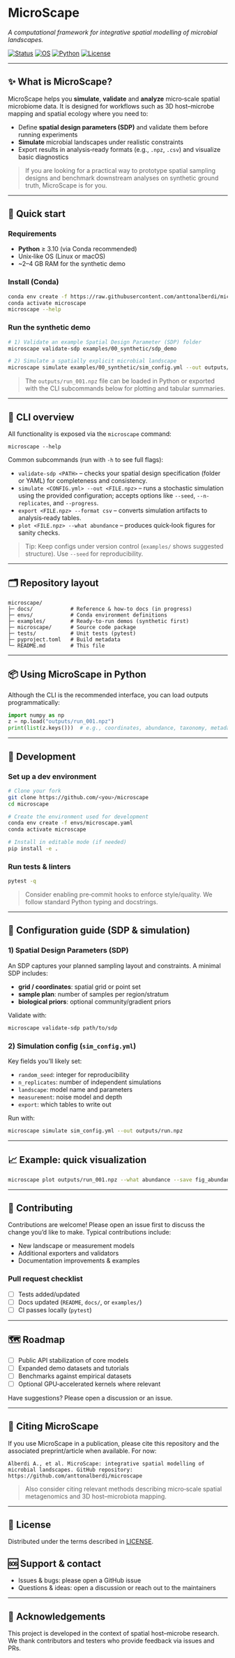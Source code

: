 # MicroScape

_A computational framework for integrative spatial modelling of microbial landscapes._

[![Status](https://img.shields.io/badge/status-alpha-informational)](#roadmap) [![OS](https://img.shields.io/badge/os-Linux%20%7C%20macOS-lightgrey)](#requirements) [![Python](https://img.shields.io/badge/python-%E2%89%A53.10-blue)](#requirements) [![License](https://img.shields.io/badge/license-See%20LICENSE-lightgrey)](./LICENSE)

---

## ✨ What is MicroScape?
MicroScape helps you **simulate**, **validate** and **analyze** micro‑scale spatial microbiome data. It is designed for workflows such as 3D host–microbe mapping and spatial ecology where you need to:

- Define **spatial design parameters (SDP)** and validate them before running experiments
- **Simulate** microbial landscapes under realistic constraints
- Export results in analysis‑ready formats (e.g., `.npz`, `.csv`) and visualize basic diagnostics

> If you are looking for a practical way to prototype spatial sampling designs and benchmark downstream analyses on synthetic ground truth, MicroScape is for you.

---

## 🚀 Quick start

### Requirements
- **Python** ≥ 3.10 (via Conda recommended)
- Unix‑like OS (Linux or macOS)
- ~2–4 GB RAM for the synthetic demo

### Install (Conda)
```bash
conda env create -f https://raw.githubusercontent.com/anttonalberdi/microscape/refs/heads/main/envs/microscape.yaml
conda activate microscape
microscape --help
```

### Run the synthetic demo
```bash
# 1) Validate an example Spatial Design Parameter (SDP) folder
microscape validate-sdp examples/00_synthetic/sdp_demo

# 2) Simulate a spatially explicit microbial landscape
microscape simulate examples/00_synthetic/sim_config.yml --out outputs/run_001.npz
```

> The `outputs/run_001.npz` file can be loaded in Python or exported with the CLI subcommands below for plotting and tabular summaries.

---

## 🧰 CLI overview
All functionality is exposed via the `microscape` command:

```
microscape --help
```

Common subcommands (run with `-h` to see full flags):

- `validate-sdp <PATH>` – checks your spatial design specification (folder or YAML) for completeness and consistency.
- `simulate <CONFIG.yml> --out <FILE.npz>` – runs a stochastic simulation using the provided configuration; accepts options like `--seed`, `--n-replicates`, and `--progress`.
- `export <FILE.npz> --format csv` – converts simulation artifacts to analysis‑ready tables.
- `plot <FILE.npz> --what abundance` – produces quick‑look figures for sanity checks.

> Tip: Keep configs under version control (`examples/` shows suggested structure). Use `--seed` for reproducibility.

---

## 🗂️ Repository layout
```
microscape/
├─ docs/            # Reference & how‑to docs (in progress)
├─ envs/            # Conda environment definitions
├─ examples/        # Ready‑to‑run demos (synthetic first)
├─ microscape/      # Source code package
├─ tests/           # Unit tests (pytest)
├─ pyproject.toml   # Build metadata
└─ README.md        # This file
```

---

## 📦 Using MicroScape in Python
Although the CLI is the recommended interface, you can load outputs programmatically:

```python
import numpy as np
z = np.load("outputs/run_001.npz")
print(list(z.keys()))  # e.g., coordinates, abundance, taxonomy, metadata
```

---

## 🧪 Development

### Set up a dev environment
```bash
# Clone your fork
git clone https://github.com/<you>/microscape
cd microscape

# Create the environment used for development
conda env create -f envs/microscape.yaml
conda activate microscape

# Install in editable mode (if needed)
pip install -e .
```

### Run tests & linters
```bash
pytest -q
```

> Consider enabling pre‑commit hooks to enforce style/quality. We follow standard Python typing and docstrings.

---

## 📘 Configuration guide (SDP & simulation)

### 1) Spatial Design Parameters (SDP)
An SDP captures your planned sampling layout and constraints. A minimal SDP includes:
- **grid / coordinates**: spatial grid or point set
- **sample plan**: number of samples per region/stratum
- **biological priors**: optional community/gradient priors

Validate with:
```bash
microscape validate-sdp path/to/sdp
```

### 2) Simulation config (`sim_config.yml`)
Key fields you’ll likely set:
- `random_seed`: integer for reproducibility
- `n_replicates`: number of independent simulations
- `landscape`: model name and parameters
- `measurement`: noise model and depth
- `export`: which tables to write out

Run with:
```bash
microscape simulate sim_config.yml --out outputs/run.npz
```

---

## 📈 Example: quick visualization

```bash
microscape plot outputs/run_001.npz --what abundance --save fig_abundance.png
```

---

## 🤝 Contributing
Contributions are welcome! Please open an issue first to discuss the change you’d like to make. Typical contributions include:
- New landscape or measurement models
- Additional exporters and validators
- Documentation improvements & examples

### Pull request checklist
- [ ] Tests added/updated
- [ ] Docs updated (`README`, `docs/`, or `examples/`)
- [ ] CI passes locally (`pytest`)

---

## 🗺️ Roadmap
- [ ] Public API stabilization of core models
- [ ] Expanded demo datasets and tutorials
- [ ] Benchmarks against empirical datasets
- [ ] Optional GPU‑accelerated kernels where relevant

Have suggestions? Please open a discussion or an issue.

---

## 📣 Citing MicroScape
If you use MicroScape in a publication, please cite this repository and the associated preprint/article when available. For now:

```
Alberdi A., et al. MicroScape: integrative spatial modelling of microbial landscapes. GitHub repository: https://github.com/anttonalberdi/microscape
```

> Also consider citing relevant methods describing micro‑scale spatial metagenomics and 3D host–microbiota mapping.

---

## 🧾 License
Distributed under the terms described in [LICENSE](./LICENSE).

## 🆘 Support & contact
- Issues & bugs: please open a GitHub issue
- Questions & ideas: open a discussion or reach out to the maintainers

---

## 🙏 Acknowledgements
This project is developed in the context of spatial host–microbe research. We thank contributors and testers who provide feedback via issues and PRs.

